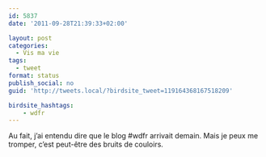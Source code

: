 ```yaml
---
id: 5837
date: '2011-09-28T21:39:33+02:00'

layout: post
categories:
  - Vis ma vie
tags:
  - tweet
format: status
publish_social: no
guid: 'http://tweets.local/?birdsite_tweet=119164368167518209'

birdsite_hashtags:
    - wdfr
---
```


Au fait, j’ai entendu dire que le blog #wdfr arrivait demain. Mais je peux me tromper, c’est peut-être des bruits de couloirs.